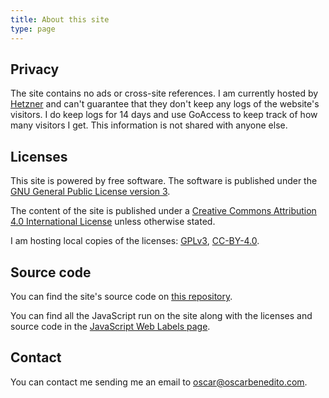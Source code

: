 ```yaml
---
title: About this site
type: page
---
```


## Privacy

The site contains no ads or cross-site references. I am currently hosted by
[Hetzner][hetzner] and can't guarantee that they don't keep any logs of the
website's visitors. I do keep logs for 14 days and use GoAccess to keep track of
how many visitors I get. This information is not shared with anyone else.

## Licenses

This site is powered by free software. The software is published under the [GNU
General Public License version 3][gpl].

The content of the site is published under a [Creative Commons Attribution 4.0
International License][cc-by] unless otherwise stated.

I am hosting local copies of the licenses: [GPLv3][gpl-local],
[CC-BY-4.0][cc-by-local].

## Source code

You can find the site's source code on [this repository][repo].

You can find all the JavaScript run on the site along with the licenses and
source code in the [JavaScript Web Labels page][jswl].

## Contact

You can contact me sending me an email to [oscar@oscarbenedito.com][email].

[hetzner]: <https://www.hetzner.com> "Hetzner"
[gpl]: <https://www.gnu.org/licenses/gpl-3.0.html> "GNUGeneral Public License version 3"
[cc-by]: <https://creativecommons.org/licenses/by/4.0/> "Creative Commons Attribution 4.0 International License"
[gpl-local]: </licenses/gpl-v3/> "GNUGeneral Public License version 3"
[cc-by-local]: </licenses/cc-by-4.0/> "Creative Commons Attribution 4.0 International License"
[repo]: <https://git.oscarbenedito.com/oscarbenedito.com/> "Source code"
[jswl]: </jsweblabels/> "JavaScript Web Labels"
[email]: <mailto:oscar@oscarbenedito.com>
